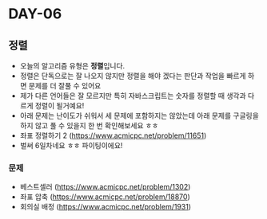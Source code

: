 # DAY-06

## 정렬

- 오늘의 알고리즘 유형은 **정렬**입니다.
- 정렬은 단독으로는 잘 나오지 않지만 정렬을 해야 겠다는 판단과 작업을 빠르게 하면 문제를 더 잘풀 수 있어요
- 제가 다른 언어들은 잘 모르지만 특히 자바스크립트는 숫자를 정렬할 때 생각과 다르게 정렬이 될거예요!
- 아래 문제는 난이도가 쉬워서 세 문제에 포함하지는 않았는데 아래 문제를 구글링을 하지 않고 풀 수 있을지 한 번 확인해보세요 ㅎㅎ
- 좌표 정렬하기 2 (https://www.acmicpc.net/problem/11651)
- 벌써 6일차네요 ㅎㅎ 파이팅이에요!

### 문제

- 베스트셀러 (https://www.acmicpc.net/problem/1302)
- 좌표 압축 (https://www.acmicpc.net/problem/18870)
- 회의실 배정 (https://www.acmicpc.net/problem/1931)
